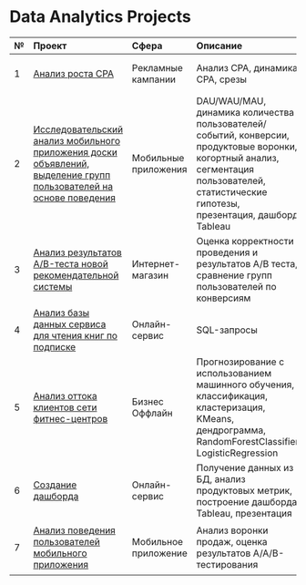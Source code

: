 # Data Analytics Projects

| № | Проект | Сфера | Описание | Библиотеки | 
| :-------- | :-------- | :-------- | :-------- | :-------- | 
| 1 | [Анализ роста CPA](https://github.com/jj-itmo/ya-practicum/tree/main/cpa_advertising_analyst) | Рекламные кампании | Анализ CPA, динамика CPA, срезы  | `Pandas` `Seaborn` `Matplotlib` `Math` | 
| 2 | [Исследовательский анализ мобильного приложения доски объявлений, выделение групп пользователей на основе поведения](https://github.com/jj-itmo/ya-practicum/tree/main/apps_final) | Мобильные приложения | DAU/WAU/MAU, динамика количества пользователей/событий, конверсии, продуктовые воронки, когортный анализ, сегментация пользователей, статистические гипотезы, презентация, дашборд Tableau | `Pandas` `Matplotlib` `Plotly` `Seaborn` |
| 3 | [Анализ результатов A/B-теста новой рекомендательной системы](https://github.com/jj-itmo/ya-practicum/tree/main/a_b_test_final) | Интернет-магазин | Оценка корректности проведения и результатов A/B теста, сравнение групп пользователей по конверсиям | `Pandas` `Matplotlib` `Plotly` `Seaborn` `Scipy` `Numpy` `Math` | 
| 4 | [Анализ базы данных сервиса для чтения книг по подписке](https://github.com/jj-itmo/ya-practicum/tree/main/sql_final) | Онлайн-сервис | SQL-запросы | `Pandas` `SQLAlchemy` | 
| 5 | [Анализ оттока клиентов сети фитнес-центров](https://github.com/jj-itmo/ya-practicum/tree/main/12_ml_fitness) | Бизнес Оффлайн | Прогнозирование с использованием машинного обучения, классификация, кластеризация, KMeans, дендрограмма, RandomForestClassifier, LogisticRegression | `Pandas` `Scikit-learn` `Matplotlib` `Seaborn` | 
| 6 | [Создание дашборда](https://github.com/jj-itmo/ya-practicum/tree/main/11_automation_tableau) | Онлайн-сервис | Получение данных из БД, анализ продуктовых метрик, построение дашборда Tableau, презентация | `Pandas` `SQLAlchemy` | 
| 7 | [Анализ поведения пользователей мобильного приложения](https://github.com/jj-itmo/ya-practicum/tree/main/10_sbornyi_2_app) | Мобильное приложение | Анализ воронки продаж, оценка результатов A/A/B-тестирования  | `Pandas` `Seaborn` `Matplotlib` `Plotly` `Math` `NumPy` `SciPy` | 

